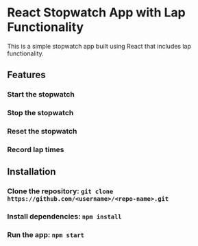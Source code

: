 # React Stopwatch App with Lap Functionality
This is a simple stopwatch app built using React that includes lap functionality.

## Features
### Start the stopwatch
### Stop the stopwatch
### Reset the stopwatch
### Record lap times

## Installation
### Clone the repository: `git clone https://github.com/<username>/<repo-name>.git`
### Install dependencies: `npm install`
### Run the app: `npm start`
